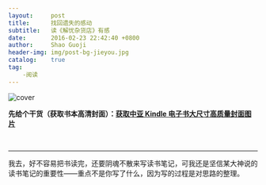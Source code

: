 ```yaml
---
layout:     post
title:      找回遗失的感动
subtitle:   读《解忧杂货店》有感
date:       2016-02-23 22:42:40 +0800
author:     Shao Guoji
header-img: img/post-bg-jieyou.jpg
catalog:    true
tag:
    -阅读
---
```


![cover](http://s3.cn-north-1.amazonaws.com.cn/sitbweb-cn/content/B00NOQNHP2/images/cover.jpg)

**先给个干货（获取书本高清封面）：[获取中亚 Kindle 电子书大尺寸高质量封面图片](http://kindlefere.com/post/305.html)**

<br>

---

我去，好不容易把书读完，还要阴魂不散来写读书笔记，可我还是坚信某大神说的读书笔记的重要性——重点不是你写了什么，因为写的过程是对思路的整理。



